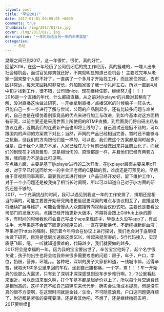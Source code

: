```yaml
---
layout: post
title: "早安2017"
date: 2017-01-01 09:09:05 +0800
comments: true
thumbnail: /img/2017/01/1s.jpg
cover: /img/2017/01/1.jpg
description: "一年的总结与另一年的未来展望"
categories: 
    - 总结
---
```


晃眼之间已到2017，这一年很忙，很忙，真的好忙。<!--more-->  
回望2016，在这一年经历了公司倒闭后的找工作经历，真的挺难的，一堆人出来社会碰机会，面试官见你爽就还好，不爽就明显知道已没机会！
主要过完年从老家一回来整个人就不好了，一直病了一个多月才开始找工作，而且家住郊区，去市区非常远，每天来回耗时非常长，外加搬家搬了我一个礼拜左右，所以一直到4月中旬才找到工作，很不错，公司很nice，现在继续任职，继续努力💪！！！  
2016是一个直播的年代，什么都搞直播，从之前对ijkplayer的兴趣对其稍有了解，没对直播这块做过研究，一开始拿到直播／点播SDK的时候脑子一阵头大。只能自己一步一步进行了解与尝试，公司的产品刚起步，还有比较多问题与难关的，自己也是在模仿着别家竟品的优点来进行加工与改进，到如今基本对这方面稍有研究，以前主要还是采用世面上所使用的RTMP直播，到后面我们将自研出私有协议连麦，近期我们的连麦新产品也即将上线的了，自己测试还是挺不错的，可以跟国内的声网的方案做下对比；当然，声网的产品已经相当完善，暂时还不能够与之抗衡，但我们的方向跟他们是一样的，可以说，我们做这个方案都是同时起步，但是，由于我个人能力不足，人家已经在几个月前已经做出来并且商业化了，而我们的到现在才初具雏形，这是相当伤的，原理都是一样，并且他们已经有两套方案，我的能力不足由此可见啊。  
在点播方面，主要是基于ijkplayer进行的二次开发，在ijkplayer层面主要采用c开发，对于早已传送回给大一的李金洋老师的C基础的我，难度还是可预见的，早期由于音视频同事离职，需要我对其进行维护（产品已经开发好，留下维护工作），对于一个小问题还是被我搞了相当长时间啊，所以可以知道自己对于ijk方面的研究还是不够的。  
2017，一个充满挑战的时间，我可以遇见到我这一年的工作安排了，排期还是相当的满的，可能主要要开始研究网络更低层更深奥的难点与协议相互了，直播这块将继续扩展与维护，可能会慢慢从大众直播转向视频会议形式吧。主要还是要看公司部门的发展方向。点播已经开始更新大版本，不期将会跟上GitHub上ijk的脚本，有时间的时候我也将会自己写出个app来练练手，毕竟太久没写app了，有点生手，大苹果是不会留下固定的程序员的，一直在更新换代，不断挖掘新鲜血液；苹果对于https的强制，预示着今年将会在协议上进行探讨，我们也会对于底层模块做下研究，目测是低层加速器这类SDK，听起来挺厉害的，5行代码接入，实现质感飞跃，嗯，一听就知道很难的，代码越少，我们就要做的越多。  
2017将会是幸福的一年，因为我的宝宝要出世了，辛苦宝宝他妈了，起个名字很关键；孩子的出生也将会给我带来很多需要考虑的问题：房子，车子，户口，学位，奶粉，营养，环境。。。各种吧，深圳的房子大家都知道，一线城市嘛，活得辛苦，我每天130多公里来回的车程，坐到自己腰都痛，一个字，累！！！车一开始真的没那么大需求，只有到了深圳才深深感觉到没车步步难行啊，2／3公里看起来很近，可以走进来很久啊，打个车基本都是起步价以上了，所以每个月交通费还是相当高的，这样子还不如自己搞辆车来代代步，确实会生活成本提高，但是没车真的很不方便啊，在这里时间就是金钱／生命，不可随意浪费。户口这问题更麻烦了，附近都是紧张的要死要活，还是看其他吧，不想了，还是继续撸码去吧，2017要继续💪
